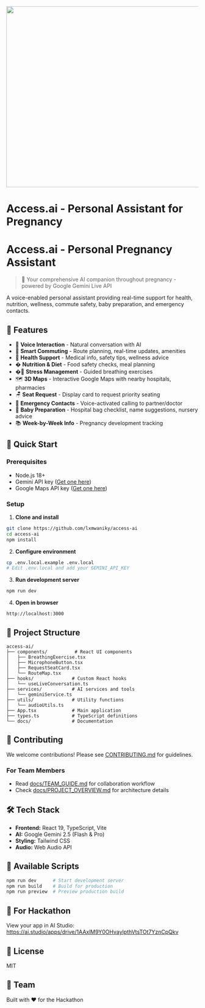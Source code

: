 <div align="center">
<img width="1200" height="475" alt="GHBanner" src="https://github.com/user-attachments/assets/0aa67016-6eaf-458a-adb2-6e31a0763ed6" />
</div>

# Access.ai - Personal Assistant for Pregnancy

# Access.ai - Personal Pregnancy Assistant

> 🤰 Your comprehensive AI companion throughout pregnancy - powered by Google Gemini Live API

A voice-enabled personal assistant providing real-time support for health, nutrition, wellness, commute safety, baby preparation, and emergency contacts.

## 🌟 Features

- 🎤 **Voice Interaction** - Natural conversation with AI
- 🚌 **Smart Commuting** - Route planning, real-time updates, amenities
- 💊 **Health Support** - Medical info, safety tips, wellness advice
- � **Nutrition & Diet** - Food safety checks, meal planning
- �🧘 **Stress Management** - Guided breathing exercises
- 🗺️ **3D Maps** - Interactive Google Maps with nearby hospitals, pharmacies
- 🪑 **Seat Request** - Display card to request priority seating
- 🚨 **Emergency Contacts** - Voice-activated calling to partner/doctor
- 👶 **Baby Preparation** - Hospital bag checklist, name suggestions, nursery advice
- 📚 **Week-by-Week Info** - Pregnancy development tracking

## 🚀 Quick Start

### Prerequisites
- Node.js 18+
- Gemini API key ([Get one here](https://aistudio.google.com/apikey))
- Google Maps API key ([Get one here](https://console.cloud.google.com/google/maps-apis))

### Setup

1. **Clone and install**
```bash
git clone https://github.com/lxmwaniky/access-ai
cd access-ai
npm install
```

2. **Configure environment**
```bash
cp .env.local.example .env.local
# Edit .env.local and add your GEMINI_API_KEY
```

3. **Run development server**
```bash
npm run dev
```

4. **Open in browser**
```
http://localhost:3000
```

## 📁 Project Structure

```
access-ai/
├── components/          # React UI components
│   ├── BreathingExercise.tsx
│   ├── MicrophoneButton.tsx
│   ├── RequestSeatCard.tsx
│   └── RouteMap.tsx
├── hooks/              # Custom React hooks
│   └── useLiveConversation.ts
├── services/           # AI services and tools
│   └── geminiService.ts
├── utils/              # Utility functions
│   └── audioUtils.ts
├── App.tsx             # Main application
├── types.ts            # TypeScript definitions
└── docs/               # Documentation
```

## 👥 Contributing

We welcome contributions! Please see [CONTRIBUTING.md](CONTRIBUTING.md) for guidelines.

### For Team Members
- Read [docs/TEAM_GUIDE.md](docs/TEAM_GUIDE.md) for collaboration workflow
- Check [docs/PROJECT_OVERVIEW.md](docs/PROJECT_OVERVIEW.md) for architecture details

## 🛠️ Tech Stack

- **Frontend:** React 19, TypeScript, Vite
- **AI:** Google Gemini 2.5 (Flash & Pro)
- **Styling:** Tailwind CSS
- **Audio:** Web Audio API

## 📝 Available Scripts

```bash
npm run dev      # Start development server
npm run build    # Build for production
npm run preview  # Preview production build
```

## 🎯 For Hackathon

View your app in AI Studio: https://ai.studio/apps/drive/1AAxlM9Y0OHvaylpthVtsTOt7YznCpQkv

## 📄 License

MIT

## 🤝 Team

Built with ❤️ for the Hackathon
